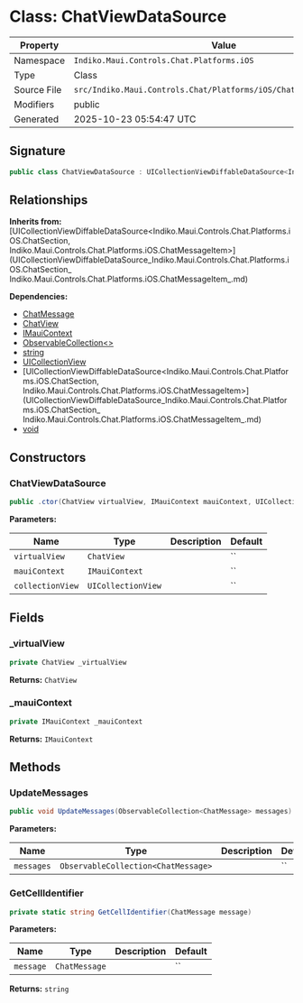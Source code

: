 # Class: ChatViewDataSource

| Property | Value |
|----------|-------|
| Namespace | `Indiko.Maui.Controls.Chat.Platforms.iOS` |
| Type | Class |
| Source File | `src/Indiko.Maui.Controls.Chat/Platforms/iOS/ChatViewDataSource.cs` |
| Modifiers | public |
| Generated | 2025-10-23 05:54:47 UTC |

## Signature

```csharp
public class ChatViewDataSource : UICollectionViewDiffableDataSource<Indiko.Maui.Controls.Chat.Platforms.iOS.ChatSection, Indiko.Maui.Controls.Chat.Platforms.iOS.ChatMessageItem>
```

## Relationships

**Inherits from:** [UICollectionViewDiffableDataSource<Indiko.Maui.Controls.Chat.Platforms.iOS.ChatSection, Indiko.Maui.Controls.Chat.Platforms.iOS.ChatMessageItem>](UICollectionViewDiffableDataSource_Indiko.Maui.Controls.Chat.Platforms.iOS.ChatSection_ Indiko.Maui.Controls.Chat.Platforms.iOS.ChatMessageItem_.md)

**Dependencies:**
- [ChatMessage](ChatMessage.md)
- [ChatView](ChatView.md)
- [IMauiContext](IMauiContext.md)
- [ObservableCollection<>](ObservableCollection__.md)
- [string](string.md)
- [UICollectionView](UICollectionView.md)
- [UICollectionViewDiffableDataSource<Indiko.Maui.Controls.Chat.Platforms.iOS.ChatSection, Indiko.Maui.Controls.Chat.Platforms.iOS.ChatMessageItem>](UICollectionViewDiffableDataSource_Indiko.Maui.Controls.Chat.Platforms.iOS.ChatSection_ Indiko.Maui.Controls.Chat.Platforms.iOS.ChatMessageItem_.md)
- [void](void.md)

## Constructors

### ChatViewDataSource

```csharp
public .ctor(ChatView virtualView, IMauiContext mauiContext, UICollectionView collectionView)
```

**Parameters:**

| Name | Type | Description | Default |
|------|------|-------------|---------|
| `virtualView` | `ChatView` |  | `` |
| `mauiContext` | `IMauiContext` |  | `` |
| `collectionView` | `UICollectionView` |  | `` |

## Fields

### _virtualView

```csharp
private ChatView _virtualView
```

**Returns:** `ChatView`

### _mauiContext

```csharp
private IMauiContext _mauiContext
```

**Returns:** `IMauiContext`

## Methods

### UpdateMessages

```csharp
public void UpdateMessages(ObservableCollection<ChatMessage> messages)
```

**Parameters:**

| Name | Type | Description | Default |
|------|------|-------------|---------|
| `messages` | `ObservableCollection<ChatMessage>` |  | `` |

### GetCellIdentifier

```csharp
private static string GetCellIdentifier(ChatMessage message)
```

**Parameters:**

| Name | Type | Description | Default |
|------|------|-------------|---------|
| `message` | `ChatMessage` |  | `` |

**Returns:** `string`

